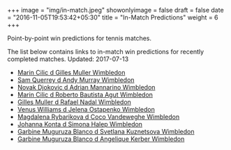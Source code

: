 +++
image = "img/in-match.jpeg"
showonlyimage = false
draft = false
date = "2016-11-05T19:53:42+05:30"
title = "In-Match Predictions"
weight = 6
+++

Point-by-point win predictions for tennis matches.

<!--more-->


The list below contains links to in-match win predictions for recently completed matches. Updated: 2017-07-13

<ul>
<li><a href="/match1/">Marin Cilic d Gilles Muller Wimbledon</a></li>
<li><a href="/match2/">Sam Querrey d Andy Murray Wimbledon</a></li>
<li><a href="/match3/">Novak Djokovic d Adrian Mannarino Wimbledon</a></li>
<li><a href="/match4/">Marin Cilic d Roberto Bautista Agut Wimbledon</a></li>
<li><a href="/match5/">Gilles Muller d Rafael Nadal Wimbledon</a></li>
<li><a href="/match6/">Venus Williams d Jelena Ostapenko Wimbledon</a></li>
<li><a href="/match7/">Magdalena Rybarikova d Coco Vandeweghe Wimbledon</a></li>
<li><a href="/match8/">Johanna Konta d Simona Halep Wimbledon</a></li>
<li><a href="/match9/">Garbine Muguruza Blanco d Svetlana Kuznetsova Wimbledon</a></li>
<li><a href="/match10/">Garbine Muguruza Blanco d Angelique Kerber Wimbledon</a></li>
</ul>
